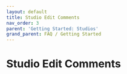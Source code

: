 ```yaml
---
layout: default
title: Studio Edit Comments
nav_order: 3
parent: 'Getting Started: Studios'
grand_parent: FAQ / Getting Started
---
```


# Studio Edit Comments
